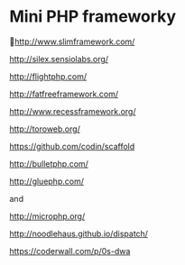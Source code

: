 <!--
title : Mini PHP frameworky
author : Roman Ožana <ozana@omdesign.cz>
date : 11.8.2013 21:26:36
-->

# Mini PHP frameworky

http://www.slimframework.com/
  
http://silex.sensiolabs.org/
  
http://flightphp.com/
  
http://fatfreeframework.com/
  
http://www.recessframework.org/
  
http://toroweb.org/
  
https://github.com/codin/scaffold
  
http://bulletphp.com/
  
http://gluephp.com/

and

http://microphp.org/
  
http://noodlehaus.github.io/dispatch/

https://coderwall.com/p/0s-dwa